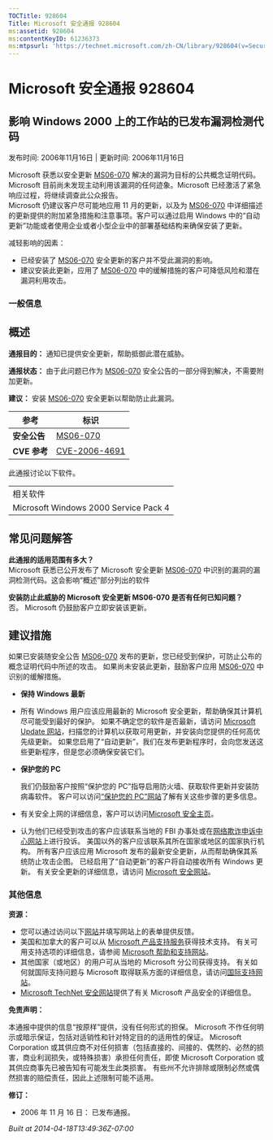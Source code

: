 ```yaml
---
TOCTitle: 928604
Title: Microsoft 安全通报 928604
ms:assetid: 928604
ms:contentKeyID: 61236373
ms:mtpsurl: 'https://technet.microsoft.com/zh-CN/library/928604(v=Security.10)'
---
```

Microsoft 安全通报 928604
=========================

影响 Windows 2000 上的工作站的已发布漏洞检测代码
------------------------------------------------

发布时间: 2006年11月16日 | 更新时间: 2006年11月16日

Microsoft 获悉以安全更新 [MS06-070](http://go.microsoft.com/fwlink/?linkid=73860%20\t%20_blank) 解决的漏洞为目标的公共概念证明代码。Microsoft 目前尚未发现主动利用该漏洞的任何迹象。Microsoft 已经激活了紧急响应过程，将继续调查此公众报告。  
Microsoft 仍建议客户尽可能地应用 11 月的更新，以及为 [MS06-070](http://go.microsoft.com/fwlink/?linkid=73860) 中详细描述的更新提供的附加紧急措施和注意事项。客户可以通过启用 Windows 中的“自动更新”功能或者使用企业或者小型企业中的部署基础结构来确保安装了更新。

减轻影响的因素：

-   已经安装了 [MS06-070](http://go.microsoft.com/fwlink/?linkid=73860) 安全更新的客户并不受此漏洞的影响。
-   建议安装此更新，应用了 [MS06-070](http://go.microsoft.com/fwlink/?linkid=73860) 中的缓解措施的客户可降低风险和潜在漏洞利用攻击。

### 一般信息

概述
----


**通报目的：** 通知已提供安全更新，帮助抵御此潜在威胁。

**通报状态：** 由于此问题已作为 [MS06-070](http://go.microsoft.com/fwlink/?linkid=73860) 安全公告的一部分得到解决，不需要附加更新。

**建议：** 安装 [MS06-070](http://go.microsoft.com/fwlink/?linkid=73860) 安全更新以帮助防止此漏洞。

| 参考         | 标识                                                                             |
|--------------|----------------------------------------------------------------------------------|
| **安全公告** | [MS06-070](http://go.microsoft.com/fwlink/?linkid=73860%20\t%20_blank)           |
| **CVE 参考** | [CVE-2006-4691](http://www.cve.mitre.org/cgi-bin/cvename.cgi?name=cve-2006-4691) |

此通报讨论以下软件。

|                                       |
|---------------------------------------|
| 相关软件                              |
| Microsoft Windows 2000 Service Pack 4 |

常见问题解答
------------


**此通报的适用范围有多大？**  
Microsoft 获悉已公开发布了 Microsoft 安全更新 [MS06-070](http://go.microsoft.com/fwlink/?linkid=73860) 中识别的漏洞的漏洞检测代码。这会影响“概述”部分列出的软件

**安装防止此威胁的 Microsoft 安全更新 MS06-070 是否有任何已知问题？**  
否。 Microsoft 仍鼓励客户立即安装该更新。

建议措施
--------


如果已安装随安全公告 [MS06-070](http://technet.microsoft.com/security/bulletin/ms06-070) 发布的更新，您已经受到保护，可防止公布的概念证明代码中所述的攻击。 如果尚未安装此更新，鼓励客户应用 [MS06-070](http://technet.microsoft.com/security/bulletin/ms06-070) 中识别的缓解措施。

-   **保持 Windows 最新**
-   所有 Windows 用户应该应用最新的 Microsoft 安全更新，帮助确保其计算机尽可能受到最好的保护。 如果不确定您的软件是否最新，请访问 [Microsoft Update 网站](http://update.microsoft.com/microsoftupdate)，扫描您的计算机以获取可用更新，并安装向您提供的任何高优先级更新。 如果您启用了“自动更新”，我们在发布更新程序时，会向您发送这些更新程序，但是您必须确保安装它们。
-   **保护您的 PC**

    我们仍鼓励客户按照“保护您的 PC”指导启用防火墙、获取软件更新并安装防病毒软件。 客户可以访问[“保护您的 PC”网站](http://www.microsoft.com/protect)了解有关这些步骤的更多信息。

-   有关安全上网的详细信息，客户可以访问[Microsoft 安全主页](http://www.microsoft.com/security)。
-   认为他们已经受到攻击的客户应该联系当地的 FBI 办事处或在[网络欺诈申诉中心网站](http://www.ifccfbi.gov/index.asp)上进行投诉。 美国以外的客户应该联系其所在国家或地区的国家执行机构。
    所有客户应该应用 Microsoft 发布的最新安全更新，从而帮助确保其系统防止攻击企图。 已经启用了“自动更新”的客户将自动接收所有 Windows 更新。 有关安全更新的详细信息，请访问 [Microsoft 安全网站](http://www.microsoft.com/security)。

### 其他信息

**资源：**

-   您可以通过访问以下[网站](https://support.microsoft.com/common/survey.aspx?scid=sw;en;1257&amp;showpage=1&amp;ws=technet&amp;sd=tech)并填写网站上的表单提供反馈。
-   美国和加拿大的客户可以从 [Microsoft 产品支持服务](http://go.microsoft.com/fwlink/?linkid=21131)获得技术支持。 有关可用支持选项的详细信息，请参阅 [Microsoft 帮助和支持网站](http://support.microsoft.com/default.aspx?ln=zh-cn)。
-   其他国家（或地区）的用户可从当地的 Microsoft 分公司获得支持。 有关如何就国际支持问题与 Microsoft 取得联系方面的详细信息，请访问[国际支持网站](http://go.microsoft.com/fwlink/?linkid=21155)。
-   [Microsoft TechNet 安全网站](http://go.microsoft.com/fwlink/?linkid=21132)提供了有关 Microsoft 产品安全的详细信息。

**免责声明：**

本通报中提供的信息“按原样”提供，没有任何形式的担保。 Microsoft 不作任何明示或暗示保证，包括对适销性和针对特定目的的适用性的保证。 Microsoft Corporation 或其供应商不对任何损害（包括直接的、间接的、偶然的、必然的损害，商业利润损失，或特殊损害）承担任何责任，即使 Microsoft Corporation 或其供应商事先已被告知有可能发生此类损害。 有些州不允许排除或限制必然或偶然损害的赔偿责任，因此上述限制可能不适用。

**修订：**

-   2006 年 11 月 16 日： 已发布通报。

*Built at 2014-04-18T13:49:36Z-07:00*

